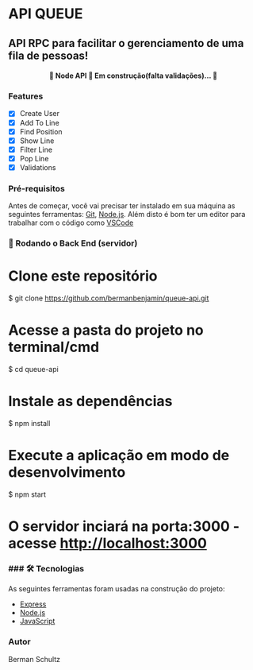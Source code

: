 # API QUEUE

## API RPC para facilitar o gerenciamento de uma fila de pessoas!


<h4 align="center"> 
	🚧  Node API 🚀 Em construção(falta validações)...  🚧
</h4>


### Features

- [x] Create User
- [x] Add To Line
- [x] Find Position
- [x] Show Line
- [x] Filter Line
- [x] Pop Line
- [x] Validations

### Pré-requisitos

Antes de começar, você vai precisar ter instalado em sua máquina as seguintes ferramentas:
[Git](https://git-scm.com), [Node.js](https://nodejs.org/en/).
Além disto é bom ter um editor para trabalhar com o código como [VSCode](https://code.visualstudio.com/)

### 🎲 Rodando o Back End (servidor)

# Clone este repositório

\$ git clone <https://github.com/bermanbenjamin/queue-api.git>

# Acesse a pasta do projeto no terminal/cmd

\$ cd queue-api

# Instale as dependências

\$ npm install

# Execute a aplicação em modo de desenvolvimento

\$ npm start

# O servidor inciará na porta:3000 - acesse <http://localhost:3000>

### ### 🛠 Tecnologias

As seguintes ferramentas foram usadas na construção do projeto:

- [Express](https://expressjs.com/pt-br/)
- [Node.js](https://nodejs.org/en/)
- [JavaScript](https://www.javascript.com)


### Autor 

Berman Schultz
